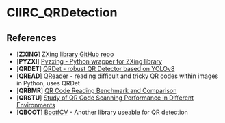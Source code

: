﻿# CIIRC_QRDetection

## References

* [**ZXING**] [ZXing library GitHub repo](https://github.com/zxing/zxing)
* [**PYZXI**] [Pyzxing - Python wrapper for ZXing library](https://github.com/ChenjieXu/pyzxing)
* [**QRDET**] [QRDet - robust QR Detector based on YOLOv8](https://github.com/Eric-Canas/qrdet)
* [**QREAD**] [QReader](https://github.com/Eric-Canas/QReader) - reading difficult and tricky QR codes within images in Python, uses QRDet
* [**QRBMR**] [QR Code Reading Benchmark and Comparison](https://www.dynamsoft.com/codepool/qr-code-reading-benchmark-and-comparison.html)
* [**QRSTU**] [Study of QR Code Scanning Performance in Different Environments](https://boofcv.org/index.php?title=Performance:QrCode)
* [**QBOOT**] [BootfCV](https://github.com/lessthanoptimal/BoofCV) - Another library useable for QR detection
